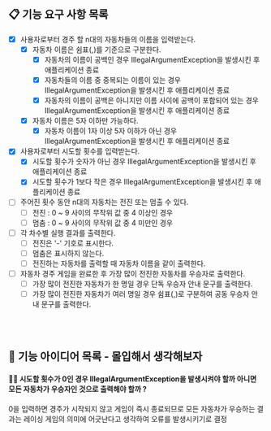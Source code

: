 ## 📋 기능 요구 사항 목록

- [X] 사용자로부터 경주 할 n대의 자동차들의 이름을 입력받는다.
    - [X] 자동차 이름은 쉼표(,)를 기준으로 구분한다.
        - [X] 자동차의 이름이 공백인 경우 IllegalArgumentException을 발생시킨 후 애플리케이션 종료
        - [X] 자동차들의 이름 중 중복되는 이름이 있는 경우 IllegalArgumentException을 발생시킨 후 애플리케이션 종료
        - [X] 자동차의 이름이 공백은 아니지만 이름 사이에 공백이 포함되어 있는 경우 IllegalArgumentException을 발생시킨 후 애플리케이션 종료
    - [X] 자동차 이름은 5자 이하만 가능하다.
        - [X] 자동차 이름이 1자 이상 5자 이하가 아닌 경우 IllegalArgumentException을 발생시킨 후 애플리케이션 종료
- [X] 사용자로부터 시도할 횟수를 입력받는다.
    - [X] 시도할 횟수가 숫자가 아닌 경우 IllegalArgumentException을 발생시킨 후 애플리케이션 종료
    - [X] 시도할 횟수가 1보다 작은 경우 IllegalArgumentException을 발생시킨 후 애플리케이션 종료
- [ ] 주어진 횟수 동안 n대의 자동차는 전진 또는 멈출 수 있다.
    - [ ] 전진 : 0 ~ 9 사이의 무작위 값 중 4 이상인 경우
    - [ ] 멈춤 : 0 ~ 9 사이의 무작위 값 중 4 미만인 경우
- [ ] 각 차수별 실행 결과를 출력한다.
    - [ ] 전진은 '-' 기호로 표시한다.
    - [ ] 멈춤은 표시하지 않는다.
    - [ ] 전진하는 자동차를 출력할 때 자동차 이름을 같이 출력한다.
- [ ] 자동차 경주 게임을 완료한 후 가장 많이 전진한 자동차를 우승자로 출력한다.
    - [ ] 가장 많이 전진한 자동차가 한 명일 경우 단독 우승자 안내 문구를 출력한다.
    - [ ] 가장 많이 전진한 자동차가 여러 명일 경우 쉼표(,)로 구분하여 공동 우승자 안내 문구를 출력한다.

<br><br>

## 💭 기능 아이디어 목록 - 몰입해서 생각해보자

#### ☝🏻 시도할 횟수가 0인 경우 IllegalArgumentException을 발생시켜야 할까 아니면 모든 자동차가 우승자인 것으로 출력해야 할까 ?

0을 입력하면 경주가 시작되지 않고 게임이 즉시 종료되므로 모든 자동차가 우승하는 결과는 레이싱 게임의 의미에 어긋난다고 생각하여 오류를 발생시키기로 결정
<br><br>